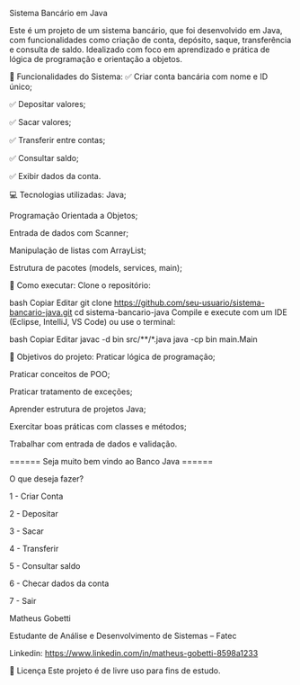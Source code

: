 Sistema Bancário em Java

Este é um projeto de um sistema bancário, que foi desenvolvido em Java, com funcionalidades como criação de conta, depósito, saque, transferência e consulta de saldo. Idealizado com foco em aprendizado e prática de lógica de programação e orientação a objetos.

📌 Funcionalidades do Sistema:
✅ Criar conta bancária com nome e ID único;

✅ Depositar valores;

✅ Sacar valores;

✅ Transferir entre contas;

✅ Consultar saldo;

✅ Exibir dados da conta.


💻 Tecnologias utilizadas:
Java;

Programação Orientada a Objetos;

Entrada de dados com Scanner;

Manipulação de listas com ArrayList;

Estrutura de pacotes (models, services, main);


🚀 Como executar:
Clone o repositório:

bash
Copiar
Editar
git clone https://github.com/seu-usuario/sistema-bancario-java.git
cd sistema-bancario-java
Compile e execute com um IDE (Eclipse, IntelliJ, VS Code)
ou use o terminal:

bash
Copiar
Editar
javac -d bin src/**/*.java
java -cp bin main.Main

🧠 Objetivos do projeto:
Praticar lógica de programação;

Praticar conceitos de POO;

Praticar tratamento de exceções; 

Aprender estrutura de projetos Java;

Exercitar boas práticas com classes e métodos;

Trabalhar com entrada de dados e validação.


====== Seja muito bem vindo ao Banco Java ======

O que deseja fazer?

1 - Criar Conta

2 - Depositar

3 - Sacar

4 - Transferir

5 - Consultar saldo

6 - Checar dados da conta

7 - Sair

Matheus Gobetti

Estudante de Análise e Desenvolvimento de Sistemas – Fatec

Linkedin: https://www.linkedin.com/in/matheus-gobetti-8598a1233

📄 Licença
Este projeto é de livre uso para fins de estudo.
